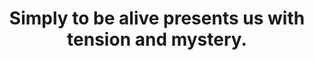 ---
title: Simply to be alive presents us with tension and mystery.
tags: experience human buddhism
---